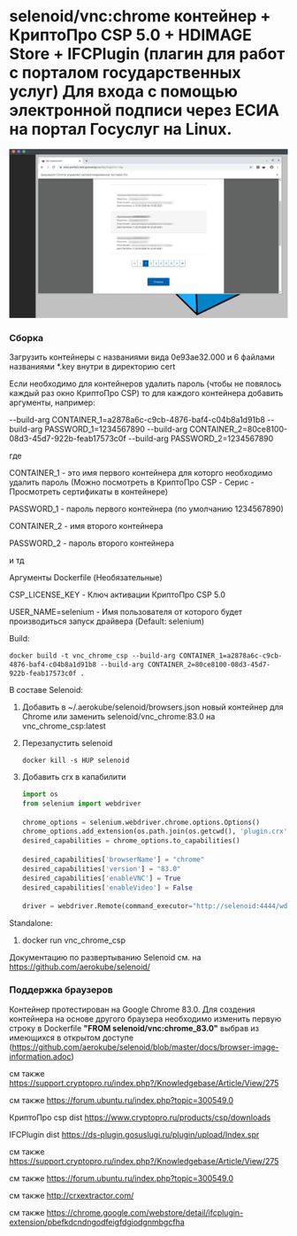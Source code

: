 # selenoid/vnc:chrome контейнер + КриптоПро CSP 5.0  + HDIMAGE Store + IFCPlugin (плагин для работ с порталом государственных услуг) Для входа с помощью электронной подписи через ЕСИА на портал Госуслуг на Linux.

![Alt text](choose_cert.jpg?raw=true "Выбор сертификата")

### Сборка 
Загрузить контейнеры с названиями вида 0e93ae32.000 и 6 файлами названиями *.key внутри в директорию cert

Если необходимо для контейнеров удалить пароль (чтобы не повялось каждый раз окно КриптоПро CSP) то для каждого контейнера добавить аргументы, например:

--build-arg CONTAINER_1=a2878a6c-c9cb-4876-baf4-c04b8a1d91b8 --build-arg PASSWORD_1=1234567890 --build-arg CONTAINER_2=80ce8100-08d3-45d7-922b-feab17573c0f --build-arg PASSWORD_2=1234567890 

где 

CONTAINER_1 - это имя первого контейнера для которго необходимо удалить пароль (Можно посмотреть в КриптоПро CSP - Серис - Просмотреть сертификаты в контейнере)

PASSWORD_1 - пароль первого контейнера (по умолчанию 1234567890)

CONTAINER_2 - имя второго контейнера

PASSWORD_2 - пароль второго контейнера

и тд

Аргументы Dockerfile (Необязательные)

CSP_LICENSE_KEY - Ключ активации КриптоПро CSP 5.0 

USER_NAME=selenium - Имя пользователя от которого будет производиться запуск драйвера (Default: selenium)


Build:
                
    docker build -t vnc_chrome_csp --build-arg CONTAINER_1=a2878a6c-c9cb-4876-baf4-c04b8a1d91b8 --build-arg CONTAINER_2=80ce8100-08d3-45d7-922b-feab17573c0f .

В составе Selenoid:
1. Добавить в ~/.aerokube/selenoid/browsers.json новый контейнер для Chrome или заменить selenoid/vnc_chrome:83.0 на vnc_chrome_csp:latest

    
2. Перезапустить selenoid
    ```
    docker kill -s HUP selenoid
    ```
    
3. Добавить crx в капабилити

    ```python
    import os
    from selenium import webdriver

    chrome_options = selenium.webdriver.chrome.options.Options()
    chrome_options.add_extension(os.path.join(os.getcwd(), 'plugin.crx'))
    desired_capabilities = chrome_options.to_capabilities()

    desired_capabilities['browserName'] = "chrome"
    desired_capabilities['version'] = "83.0"
    desired_capabilities['enableVNC'] = True
    desired_capabilities['enableVideo'] = False

    driver = webdriver.Remote(command_executor="http://selenoid:4444/wd/hub", desired_capabilities=desired_capabilities)
    ```

Standalone:
   
1. docker run vnc_chrome_csp

Документацию по развертыванию Selenoid см. на https://github.com/aerokube/selenoid/

### Поддержка браузеров
Контейнер протестирован на Google Chrome 83.0. 
Для создения контейнера на основе другого браузера необходимо изменить первую строку в Dockerfile **"FROM selenoid/vnc:chrome_83.0"** выбрав из
имеющихся в открытом доступе (https://github.com/aerokube/selenoid/blob/master/docs/browser-image-information.adoc)

см также https://support.cryptopro.ru/index.php?/Knowledgebase/Article/View/275

см также https://forum.ubuntu.ru/index.php?topic=300549.0

КриптоПро csp dist https://www.cryptopro.ru/products/csp/downloads

IFCPlugin dist https://ds-plugin.gosuslugi.ru/plugin/upload/Index.spr

см также https://support.cryptopro.ru/index.php?/Knowledgebase/Article/View/275

см также https://forum.ubuntu.ru/index.php?topic=300549.0

см также http://crxextractor.com/

см также https://chrome.google.com/webstore/detail/ifcplugin-extension/pbefkdcndngodfeigfdgiodgnmbgcfha